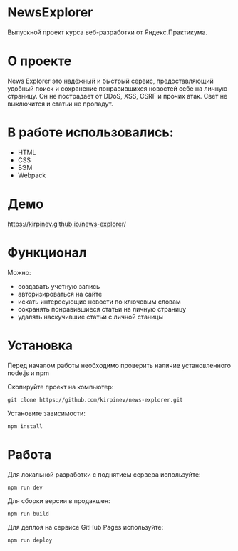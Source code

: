 # NewsExplorer

Выпускной проект курса веб-разработки от Яндекс.Практикума.

# О проекте

News Explorer это надёжный и быстрый сервис, предоставляющий удобный поиск и сохранение понравившихся новостей себе на личную страницу. Он не пострадает от DDoS, XSS, CSRF и прочих атак. Свет не выключится и статьи не пропадут.

# В работе использовались:

- HTML
- CSS
- БЭМ
- Webpack

# Демо

https://kirpinev.github.io/news-explorer/


# Функционал

Можно:
- создавать учетную запись
- авторизироваться на сайте
- искать интересующие новости по ключевым словам
- сохранять понравившиеся статьи на личную страницу
- удалять наскучившие статьи с личной станицы

# Установка

Перед началом работы необходимо проверить наличие установленного node.js и npm

Скопируйте проект на компьютер:

```
git clone https://github.com/kirpinev/news-explorer.git
```

Установите зависимости:

```
npm install
```

# Работа

Для локальной разработки с поднятием сервера используйте:

```
npm run dev
```

Для сборки версии в продакшен:

```
npm run build
```

Для деплоя на сервисе GitHub Pages используйте:

```
npm run deploy
```
